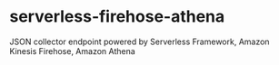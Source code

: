 # serverless-firehose-athena
JSON collector endpoint powered by Serverless Framework, Amazon Kinesis Firehose, Amazon Athena
